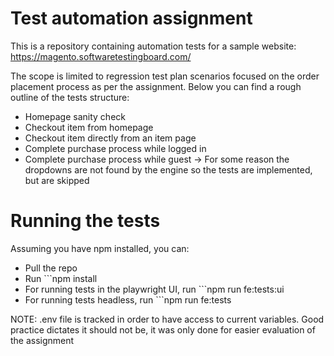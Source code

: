 # Test automation assignment

This is a repository containing automation tests for a sample website: https://magento.softwaretestingboard.com/

The scope is limited to regression test plan scenarios focused on the order placement process as per the assignment. Below you can find a rough outline of the tests structure:
- Homepage sanity check
- Checkout item from homepage
- Checkout item directly from an item page
- Complete purchase process while logged in
- Complete purchase process while guest -> For some reason the dropdowns are not found by the engine so the tests are implemented, but are skipped

# Running the tests

Assuming you have npm installed, you can:
- Pull the repo
- Run ```npm install
- For running tests in the playwright UI, run ```npm run fe:tests:ui
- For running tests headless, run ```npm run fe:tests

NOTE: .env file is tracked in order to have access to current variables. Good practice dictates it should not be, it was only done for easier evaluation of the assignment
